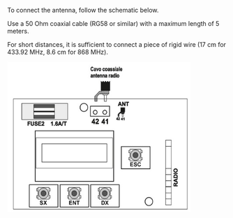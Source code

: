 To connect the antenna, follow the schematic below.

Use a 50 Ohm coaxial cable (RG58 or similar) with a maximum length of 5 meters.

For short distances, it is sufficient to connect a piece of rigid wire (17 cm for 433.92 MHz, 8.6 cm for 868 MHz).

![alt Connection](../assets/antenna.jpeg "Swinging connection")
